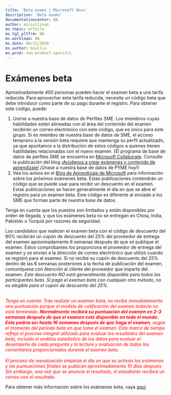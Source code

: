 ```yaml
---
title: 'Beta exams | Microsoft Docs'
description: 'Beta exams' 
documentationcenter: NA 
author: micsullivan
ms.topic: article
ms.tgt_pltfrm: NA
ms.workload: NA
ms.date: 08/11/2020
ms.author: msulliv
ms.prod: non-product-specific
---
```

# Exámenes beta

Aproximadamente 400 personas pueden hacer el examen beta a una tarifa reducida. Para aprovechar esta tarifa reducida, necesita un código beta que debe introducir como parte de su pago durante el registro. Para obtener este código, puede:

1. Unirse a nuestra base de datos de Perfiles SME. Los miembros cuyas habilidades estén alineadas con el área del contenido del examen recibirán un correo electrónico con este código, que es único para este grupo. Si es miembro de nuestra base de datos de SME, el acceso temprano a la versión beta requiere que mantenga su perfil actualizado, ya que apuntamos a la distribución de estos códigos a quienes tienen habilidades relacionadas con el nuevo examen. (El programa de base de datos de perfiles SME se encuentra en [Microsoft Collaborate](https://aka.ms/collaborate). Consulte la publicación del blog [¡Ayúdenos a crear exámenes y contenido de aprendizaje!](/learn/certifications/posts/help-us-create-exams-and-learning-content) ¡Únase a nuestra base de datos de PYME hoy!)
2. Vea los avisos en el [Blog de Aprendizaje de Microsoft](https://aka.ms/learningblog) para información sobre los próximos exámenes beta. Estas publicaciones contendrán un código que se puede usar para recibir un descuento en el examen. Estas publicaciones se hacen generalmente el día en que se abre el registro para un examen beta. Este código es diferente al enviado a los SME que forman parte de nuestra base de datos.

Tenga en cuenta que los puestos son limitados y están disponibles por orden de llegada, y que los exámenes beta no se entregan en China, India, Pakistán o Turquía por razones de seguridad.

Los candidatos que realicen el examen beta con el código de descuento del 80% recibirán un cupón de descuento del 25% del proveedor de entrega del examen aproximadamente 6 semanas después de que se publique el examen. Estos comprobantes los proporciona el proveedor de entrega del examen y se envían a la dirección de correo electrónico que utilizó cuando se registró para el examen. Si no recibe su cupón de descuento del 25% dentro de las 6 semanas posteriores a la fecha de publicación del examen, comuníquese con Atención al cliente del proveedor que imparte del examen. _Este descuento NO está generalmente disponible para todos los participantes beta. Si paga el examen beta con cualquier otro método, no es elegible para el cupón de descuento del 25%._
<br/><br/>
<div><font color='red'><em>
Tenga en cuenta: Tras realizar un examen beta, no recibe inmediatamente una puntuación porque el modelo de calificación del examen todavía no está terminado. <strong>Normalmente recibirá su puntuación del examen en 2-3 semanas después de que el examen esté disponible en todo el mundo. Esto podría ser hasta 16 semanas después de que haga el examen</strong>, según el momento del período beta en que tome el examen. Este marco de tiempo refleja el proceso integral utilizado para evaluar los resultados del examen beta, incluido el análisis estadístico de los datos para evaluar el desempeño de cada pregunta y la lectura y evaluación de todos los comentarios proporcionados durante el examen beta.</em></font></div>
<br/>
<div><font color='red'><em>El proceso de reevaluación empieza el día en que se activan los exámenes y las puntuaciones finales se publican aproximadamente 10 días después. Sin embargo, una vez que se anuncie el resultado, el estudiante recibirá un correo con el resultado.</em></font></div>

Para obtener más información sobre los exámenes beta, vaya [aquí](/learn/certifications/certification-exams#participating-in-beta-exams).